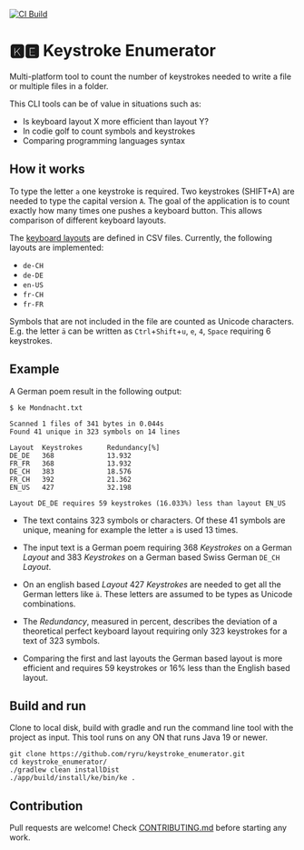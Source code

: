 [![CI Build](https://github.com/ryru/keystroke_enumerator/actions/workflows/build.yml/badge.svg)](https://github.com/ryru/keystroke_enumerator/actions/workflows/build.yml)

# 🅺🅴 Keystroke Enumerator

Multi-platform tool to count the number of keystrokes needed to write a file or multiple files in a
folder.

This CLI tools can be of value in situations such as:

* Is keyboard layout X more efficient than layout Y?
* In codie golf to count symbols and keystrokes
* Comparing programming languages syntax

## How it works

To type the letter `a` one keystroke is required. Two keystrokes (SHIFT+A) are needed to type the
capital version `A`. The goal of the application is to count exactly how many times one pushes a
keyboard button. This allows comparison of different keyboard layouts.

The [keyboard layouts](core/src/main/resources/layouts) are defined in CSV files. Currently, the
following layouts are implemented:

* `de-CH`
* `de-DE`
* `en-US`
* `fr-CH`
* `fr-FR`

Symbols that are not included in the file are counted as Unicode characters. E.g. the letter `ä` can
be written as `Ctrl`+`Shift`+`u`, `e`, `4`, `Space` requiring 6 keystrokes.

## Example

A German poem result in the following output:

```
$ ke Mondnacht.txt 

Scanned 1 files of 341 bytes in 0.044s
Found 41 unique in 323 symbols on 14 lines

Layout  Keystrokes      Redundancy[%]
DE_DE   368             13.932
FR_FR   368             13.932
DE_CH   383             18.576
FR_CH   392             21.362
EN_US   427             32.198

Layout DE_DE requires 59 keystrokes (16.033%) less than layout EN_US

```

* The text contains 323 symbols or characters. Of these 41 symbols are unique, meaning for example
  the letter `a` is used 13 times.

* The input text is a German poem requiring 368 _Keystrokes_ on a German _Layout_ and 383
  _Keystrokes_ on a German based Swiss German `DE_CH` _Layout_.

* On an english based _Layout_ 427 _Keystrokes_ are needed to get all the German letters like `ä`.
  These letters are assumed to be types as Unicode combinations.

* The _Redundancy_, measured in percent, describes the deviation of a theoretical perfect keyboard
  layout requiring only 323 keystrokes for a text of 323 symbols.

* Comparing the first and last layouts the German based layout is more efficient and requires 59
  keystrokes or 16% less than the English based layout.

## Build and run

Clone to local disk, build with gradle and run the command line tool with the project as input.
This tool runs on any ON that runs Java 19 or newer.

```
git clone https://github.com/ryru/keystroke_enumerator.git
cd keystroke_enumerator/
./gradlew clean installDist
./app/build/install/ke/bin/ke .
```

## Contribution

Pull requests are welcome! Check [CONTRIBUTING.md](CONTRIBUTING.md) before starting any work.
